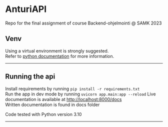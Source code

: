 # AnturiAPI

Repo for the final assignment of course Backend-ohjelmointi @ SAMK 2023

## Venv

Using a virtual environment is strongly suggested.  
Refer to [python documentation](https://docs.python.org/3.10/library/venv.html) for more information.

---

## Running the api

Install requirements by running `pip install -r requirements.txt`  
Run the app in dev mode by running `uvicorn app.main:app --reload`
Live documentation is available at [http://localhost:8000/docs](http://localhost:8000/docs)  
Written documentation is found in docs folder

Code tested with Python version 3.10

---
